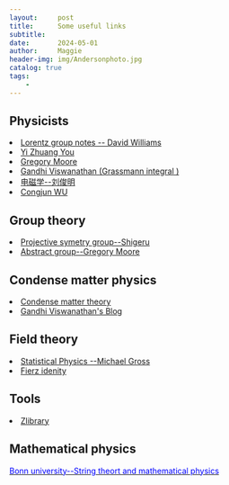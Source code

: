 ```yaml
---
layout:     post
title:      Some useful links  
subtitle:   
date:       2024-05-01
author:     Maggie
header-img: img/Andersonphoto.jpg
catalog: true
tags:
    - 
---
```





## Physicists

<li><a href="https://public.websites.umich.edu/~williams/"> 
Lorentz group notes -- David Williams
</a></li>


<li><a href="https://everettyou.github.io/research/"> 
Yi Zhuang You
</a></li>

<li><a href="https://www.physics.rutgers.edu/~gmoore/"> 
Gregory Moore
</a></li>

<li><a href="https://gandhiviswanathan.wordpress.com/2018/10/16/berezin-integration-of-grassmann-variables/"> 
Gandhi Viswanathan (Grassmann integral )
</a></li>

<li><a href="https://pld.nju.edu.cn/"> 
电磁学--刘俊明
</a></li>


<li><a href="https://wucj.lab.westlake.edu.cn/"> 
Congjun WU
</a></li>






## Group theory

<li><a href="https://www.math.nagoya-u.ac.jp/~yamagami/"> 
Projective symetry group--Shigeru
</a></li>

<li><a href="https://www.physics.rutgers.edu/~gmoore/618Spring2018/"> 
Abstract group--Gregory Moore
</a></li>


## Condense matter physics


<li><a href="https://people.phys.ethz.ch/~ivanov/cmt/1213/"> 
Condense matter theory
</a></li>

<li><a href="https://gandhiviswanathan.wordpress.com/2018/10/16/berezin-integration-of-grassmann-variables/"> 
Gandhi Viswanathan's Blog
</a></li>




## Field theory 



<li><a href="http://hitoshi.berkeley.edu/230A/"> 
Statistical Physics --Michael Gross
</a></li>

<li><a href="https://professores.ift.unesp.br/ricardo.matheus/files/courses/2020tqc1/"> 
Fierz idenity
</a></li>

## Tools



<li><a href="https://zh.z-library.se/s/?q=Symmetry%2C+Representations%2C+and+Invariants+%F0%9F%94%8D"> 
Zlibrary
</a></li>


## Mathematical physics

<a href="http://www.th.physik.uni-bonn.de/klemm/teaching.php"> 
<span style="color: blue;">  Bonn university--String theort and mathematical physics
</a>
